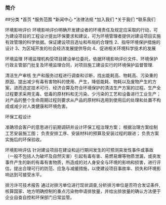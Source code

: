 ﻿### 简介
##分类
*首页
*服务范围
*新闻中心
*法律法规
*加入我们
*关于我们
*联系我们


环境影响评价
环境影响评价明确开发建设者的环境责任及规定应采取的行动，可为建设项目的工程设计提出环保要求和建议，可为环境管理者提供对建设项目实施有效管理的科学依据。保证建设项目选址和布局的合理性
2、指导环境保护措施的设计
3、为区域开发的社会经济发展提供导向
4、促进相关环境科学技术的发展


环境监理
环境监理机构受项目建设单位委托，依据环境影响评价文件、环境保护行政主管部门批复及环境监理合同，对项目施工建设实行的环境保护监督管理.

清洁生产审核
生产和服务过程进行调查和诊断，找出能耗高、物耗高、污染重的原因，提出减少有毒有害物料的使用、产生，降低能耗、物耗以及废物产生的方案，进而选定技术可行、经济合算及符合环境保护的清洁生产方案的过程。生产全过程要求采用无毒、低毒的原材料和无污染、少污染的工艺和设备进行工业生产；对产品的整个生命周期过程则要求从产品的原材料选用到使用后的处理和处置不构成或减少对人类健康和环境危害。

环保工程设计

准确领会客户的意思进行前期调研并设计环保工程治理方案；
        根据治理方案绘制工艺安装施工图；
        负责安排工序、安装材料的预算及安装过程的跟进；
        负责方案实施后的环保验收。 


环境影响评估
  针对建设项目在建设和运行期间发生的可预测突发性事件或事故（一般不包括人为破坏及自然灾害）引起有毒有害、易燃易爆等物质泄漏，或突发事件产生的新的有毒有害物质，所造成的对人身安全与环境的影响和损害，进行评估，提出合理可行的防范、应急与减缓措施，以使建设项目事故率、损失和环境影响达到可接受水平。

  
排污许可技术报告
  通过对排污单位进行现状调查,分析排污单位是否符合发证条件,核算国家、地方明确控制的重点污染物申请排放量，并给出排放量的确认方法便于企业自查自控和环保部门日常监管。

